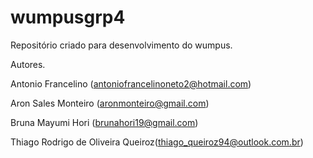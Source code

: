 # wumpusgrp4
Repositório criado para desenvolvimento do wumpus.

Autores.

Antonio Francelino (antoniofrancelinoneto2@hotmail.com)

Aron Sales Monteiro (aronmonteiro@gmail.com)

Bruna Mayumi Hori (brunahori19@gmail.com)

Thiago Rodrigo de Oliveira Queiroz(thiago_queiroz94@outlook.com.br)
